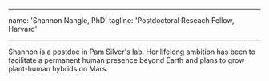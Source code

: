 
---
name: 'Shannon Nangle, PhD'
tagline: 'Postdoctoral Reseach Fellow, Harvard'

---
Shannon is a postdoc in Pam Silver's lab. Her lifelong ambition has been to facilitate a permanent human presence beyond Earth and plans to grow plant-human hybrids on Mars. 
